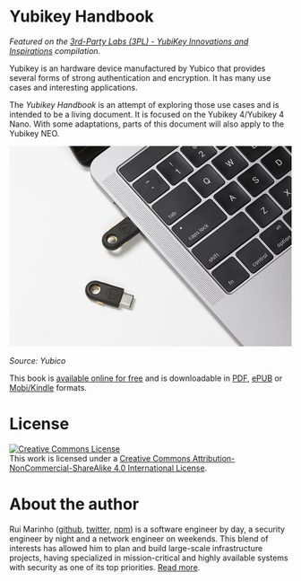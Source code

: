 # Yubikey Handbook

_Featured on the [3rd-Party Labs (3PL) - YubiKey Innovations and Inspirations](https://forum.yubico.com/viewtopic.php?f=8&t=1942) compilation_.

Yubikey is an hardware device manufactured by Yubico that provides several forms of strong authentication and encryption. It has many use cases and interesting applications.

The _Yubikey Handbook_ is an attempt of exploring those use cases and is intended to be a living document. It is focused on the Yubikey 4/Yubikey 4 Nano. With some adaptations, parts of this document will also apply to the Yubikey NEO.

![](./images/yubikey-plugged-in.jpg)

_Source: Yubico_

This book is [available online for free](https://ruimarinho.gitbooks.io/yubikey-handbook/content/) and is downloadable in [PDF](https://www.gitbook.com/download/pdf/book/ruimarinho/yubikey-handbook), [ePUB](https://www.gitbook.com/download/epub/book/ruimarinho/yubikey-handbook) or [Mobi/Kindle](https://www.gitbook.com/download/mobi/book/ruimarinho/yubikey-handbook) formats.

# License

<a rel="license" href="http://creativecommons.org/licenses/by-nc-sa/4.0/"><img alt="Creative Commons License" style="border-width:0" src="https://i.creativecommons.org/l/by-nc-sa/4.0/88x31.png" /></a><br />This work is licensed under a <a rel="license" href="http://creativecommons.org/licenses/by-nc-sa/4.0/">Creative Commons Attribution-NonCommercial-ShareAlike 4.0 International License</a>.

# About the author

Rui Marinho ([github](https://github.com/ruimarinho), [twitter](https://twitter.com/ruipmarinho), [npm](https://www.npmjs.com/~ruimarinho)) is a software engineer by day, a security engineer by night and a network engineer on weekends. This blend of interests has allowed him to plan and build large-scale infrastructure projects, having specialized in mission-critical and highly available systems with security as one of its top priorities. [Read more](introduction/about-the-author.md).
